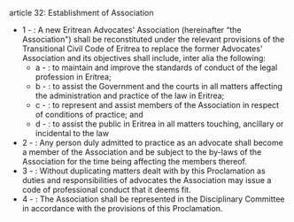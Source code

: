 article 32: Establishment of Association

<ul>
			<li>1 - : A new Eritrean Advocates&#39; Association (hereinafter “the Association&quot;) shall be reconstituted under the relevant provisions of the Transitional Civil Code of Eritrea to replace the former Advocates&#39; Association and its objectives shall include, inter alia the following:<ul>
						<li>a - : to maintain and improve the standards of conduct of the legal profession in Eritrea;<ul>
						</ul></li>						<li>b - : to assist the Government and the courts in all matters affecting the administration and practice of the law in Eritrea;<ul>
						</ul></li>						<li>c - : to represent and assist members of the Association in respect of conditions of practice; and<ul>
						</ul></li>						<li>d - : to assist the public in Eritrea in all matters touching, ancillary or incidental to the law<ul>
						</ul></li>			</ul></li>			<li>2 - : Any person duly admitted to practice as an advocate shall become a member of the Association and be subject to the by-laws of the Association for the time being affecting the members thereof.<ul>
			</ul></li>			<li>3 - : Without duplicating matters dealt with by this Proclamation as duties and responsibilities of advocates the Association may issue a code of professional conduct that it deems fit.<ul>
			</ul></li>			<li>4 - : The Association shall be represented in the Disciplinary Committee in accordance with the provisions of this Proclamation.<ul>
			</ul></li></ul>